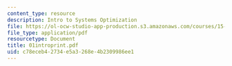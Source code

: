 ```yaml
---
content_type: resource
description: Intro to Systems Optimization
file: https://ol-ocw-studio-app-production.s3.amazonaws.com/courses/15-057-systems-optimization-spring-2003/c78eceb42734e5a3268e4b2309986ee1_01introprint.pdf
file_type: application/pdf
resourcetype: Document
title: 01introprint.pdf
uid: c78eceb4-2734-e5a3-268e-4b2309986ee1
---
```

